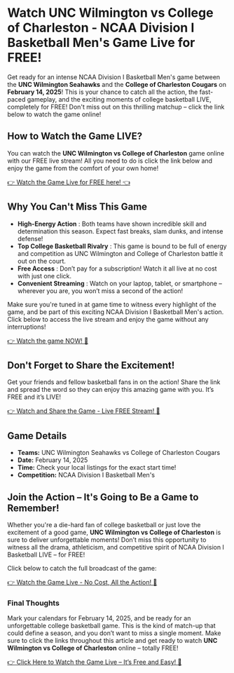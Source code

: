 # Watch UNC Wilmington vs College of Charleston - NCAA Division I Basketball Men's Game Live for FREE!

Get ready for an intense NCAA Division I Basketball Men's game between the **UNC Wilmington Seahawks** and the **College of Charleston Cougars** on **February 14, 2025**! This is your chance to catch all the action, the fast-paced gameplay, and the exciting moments of college basketball LIVE, completely for FREE! Don't miss out on this thrilling matchup – click the link below to watch the game online!

## How to Watch the Game LIVE?

You can watch the **UNC Wilmington vs College of Charleston** game online with our FREE live stream! All you need to do is click the link below and enjoy the game from the comfort of your own home!

[👉 Watch the Game Live for FREE here! 👈](https://tinyurl.com/livestreamfreeo?st=UNC+Wilmington+vs+College+of+Charleston&si=ghc)

## Why You Can't Miss This Game

- **High-Energy Action** : Both teams have shown incredible skill and determination this season. Expect fast breaks, slam dunks, and intense defense!
- **Top College Basketball Rivalry** : This game is bound to be full of energy and competition as UNC Wilmington and College of Charleston battle it out on the court.
- **Free Access** : Don’t pay for a subscription! Watch it all live at no cost with just one click.
- **Convenient Streaming** : Watch on your laptop, tablet, or smartphone – wherever you are, you won’t miss a second of the action!

Make sure you're tuned in at game time to witness every highlight of the game, and be part of this exciting NCAA Division I Basketball Men's action. Click below to access the live stream and enjoy the game without any interruptions!

[👉 Watch the game NOW! 🏀](https://tinyurl.com/livestreamfreeo?st=UNC+Wilmington+vs+College+of+Charleston&si=ghc)

## Don't Forget to Share the Excitement!

Get your friends and fellow basketball fans in on the action! Share the link and spread the word so they can enjoy this amazing game with you. It’s FREE and it’s LIVE!

[👉 Watch and Share the Game - Live FREE Stream! 🏀](https://tinyurl.com/livestreamfreeo?st=UNC+Wilmington+vs+College+of+Charleston&si=ghc)

## Game Details

- **Teams:** UNC Wilmington Seahawks vs College of Charleston Cougars
- **Date:** February 14, 2025
- **Time:** Check your local listings for the exact start time!
- **Competition:** NCAA Division I Basketball Men's

## Join the Action – It's Going to Be a Game to Remember!

Whether you're a die-hard fan of college basketball or just love the excitement of a good game, **UNC Wilmington vs College of Charleston** is sure to deliver unforgettable moments! Don’t miss this opportunity to witness all the drama, athleticism, and competitive spirit of NCAA Division I Basketball LIVE – for FREE!

Click below to catch the full broadcast of the game:

[👉 Watch the Game Live - No Cost, All the Action! 🏀](https://tinyurl.com/livestreamfreeo?st=UNC+Wilmington+vs+College+of+Charleston&si=ghc)

### Final Thoughts

Mark your calendars for February 14, 2025, and be ready for an unforgettable college basketball game. This is the kind of match-up that could define a season, and you don’t want to miss a single moment. Make sure to click the links throughout this article and get ready to watch **UNC Wilmington vs College of Charleston** online – totally FREE!

[👉 Click Here to Watch the Game Live – It’s Free and Easy! 🏀](https://tinyurl.com/livestreamfreeo?st=UNC+Wilmington+vs+College+of+Charleston&si=ghc)
